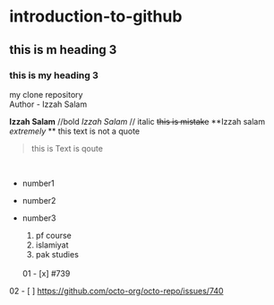 # introduction-to-github
## this is m heading 3
### this is my heading 3
my clone repository 
<br/>
Author - Izzah Salam 
<br/>

**Izzah Salam** //bold
_Izzah Salam_ // italic 
~~this is mistake~~
**Izzah salam _extremely_ **
this text is not a quote
> this is Text is qoute

<br/> 

- number1
- number2
- number3
  <br/>
  1. pf course
  2. islamiyat
  3. pak studies
     
  <br/>
  01 - [x] #739
02 - [ ] https://github.com/octo-org/octo-repo/issues/740
